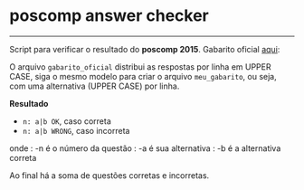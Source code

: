 # poscomp answer checker
----------

Script para verificar o resultado do **poscomp 2015**.
Gabarito oficial [aqui][1]:


O arquivo `gabarito_oficial` distribui as respostas por linha em UPPER CASE, siga o mesmo modelo para criar o arquivo `meu_gabarito`, ou seja, com uma alternativa (UPPER CASE) por linha.

**Resultado**

- `n: a|b OK`, caso correta
- `n: a|b WRONG`, caso incorreta

onde
: -n é o número da questão
: -a é sua alternativa
: -b é a alternativa correta

Ao final há a soma de questões corretas e incorretas.

[1]: http://www.vestibular.ufg.br/2015/poscomp/sistema/prova_gabarito/GABARITO_PRELIMINAR.pdf
